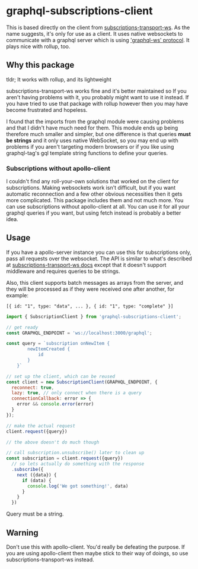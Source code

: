 # graphql-subscriptions-client

This is based directly on the client from [subscriptions-transport-ws](https://github.com/apollographql/subscriptions-transport-ws). As the name suggests, it's only for use as a client. It uses native websockets to communicate with a graphql server which is using ['graphql-ws' protocol](https://github.com/apollographql/subscriptions-transport-ws/blob/master/PROTOCOL.md). It plays nice with rollup, too.

## Why this package

tldr; It works with rollup, and its lightweight

subscriptions-transport-ws works fine and it's better maintained so If you aren't having problems with it, you probably might want to use it instead. If you have tried to use that package with rollup however then you may have become frustrated and hopeless.

I found that the imports from the graphql module were causing problems and that I didn't have much need for them. This module ends up being therefore much smaller and simpler, but one difference is that queries **must be strings** and it only uses native WebSocket, so you may end up with problems if you aren't targeting modern browsers or if you like using graphql-tag's gql template string functions to define your queries.

### Subscriptions without apollo-client

I couldn't find any roll-your-own solutions that worked on the client for subscriptions. Making websockets work isn't difficult, but if you want automatic reconnection and a few other obvious necessities then it gets more complicated. This package includes them and not much more. You can use subscriptions without apollo-client at all. You can use it for all your graphql queries if you want, but using fetch instead is probably a better idea.

## Usage

If you have a apollo-server instance you can use this for subscriptions only, pass all requests over the websocket. 
The API is similar to what's described at [subscriptions-transport-ws docs](https://github.com/apollographql/subscriptions-transport-ws#api-docs) except that it doesn't support middleware and requires queries to be strings. 

Also, this client supports batch messages as arrays from the server, and they will be processed as if they were received one after another, for example: 

```
[{ id: "1", type: "data", ... }, { id: "1", type: "complete" }]
```

```js
import { SubscriptionClient } from 'graphql-subscriptions-client';

// get ready
const GRAPHQL_ENDPOINT = 'ws://localhost:3000/graphql';

const query = `subscription onNewItem {
        newItemCreated {
            id
        }
    }`

// set up the client, which can be reused
const client = new SubscriptionClient(GRAPHQL_ENDPOINT, {
  reconnect: true,
  lazy: true, // only connect when there is a query
  connectionCallback: error => {
    error && console.error(error)
  }
});

// make the actual request
client.request({query})

// the above doesn't do much though

// call subscription.unsubscribe() later to clean up
const subscription = client.request({query})
  // so lets actually do something with the response
  .subscribe({
    next ({data}) {
      if (data) {
        console.log('We got something!', data)
      }
    }
  })
```

Query must be a string.

## Warning

Don't use this with apollo-client. You'd really be defeating the purpose. If you are using apollo-client then maybe stick to their way of doings, so use subscriptions-transport-ws instead.
